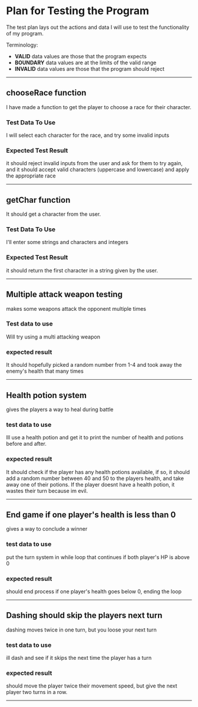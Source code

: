 # Plan for Testing the Program

The test plan lays out the actions and data I will use to test the functionality of my program.

Terminology:

- **VALID** data values are those that the program expects
- **BOUNDARY** data values are at the limits of the valid range
- **INVALID** data values are those that the program should reject

---

## chooseRace function

I have made a function to get the player to choose a race for their character. 

### Test Data To Use

I will select each character for the race, and try some invalid inputs

### Expected Test Result

it should reject invalid inputs from the user and ask for them to try again, and it should accept valid characters (uppercase and lowercase) and apply the appropriate race 

---

## getChar function

It should get a character from the user.

### Test Data To Use

I'll enter some strings and characters and integers

### Expected Test Result

it should return the first character in a string given by the user. 

---

## Multiple attack weapon testing

makes some weapons attack the opponent multiple times

### Test data to use

Will try using a multi attacking weapon

### expected result

It should hopefully picked a random number from 1-4 and took away the enemy's health that many times

---

## Health potion system

gives the players a way to heal during battle

### test data to use

Ill use a health potion and get it to print the number of health and potions before and after.

### expected result 

It should check if the player has any health potions available, if so, it should add a random number between 40 and 50 to the players health, and take away one of their potions. If the player doesnt have a health potion, it wastes their turn because im evil.

---

## End game if one player's health is less than 0

gives a way to conclude a winner

### test data to use

put the turn system in while loop that continues if both player's HP is above 0

### expected result

should end process if one player's health goes below 0, ending the loop

---

## Dashing should skip the players next turn

dashing moves twice in one turn, but you loose your next turn

### test data to use

ill dash and see if it skips the next time the player has a turn

### expected result

should move the player twice their movement speed, but give the next player two turns in a row.

---

